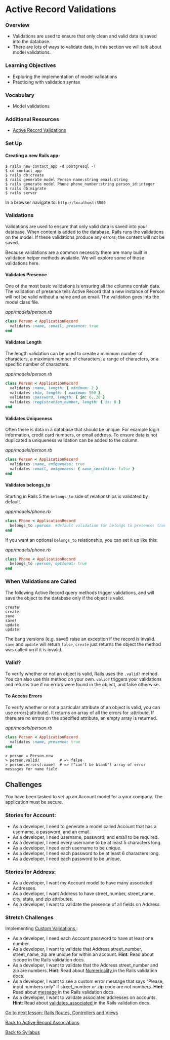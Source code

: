 # Active Record Validations

### Overview
- Validations are used to ensure that only clean and valid data is saved into the database.
- There are lots of ways to validate data, in this section we will talk about model validations.

### Learning Objectives
- Exploring the implementation of model validations
- Practicing with validation syntax

### Vocabulary
- Model validations

### Additional Resources
- <a href="https://guides.rubyonrails.org/active_record_validations.html#acceptance" target="blank">Active Record Validations</a>

### Set Up

#### Creating a new Rails app:
```
$ rails new contact_app -d postgresql -T
$ cd contact_app
$ rails db:create
$ rails generate model Person name:string email:string
$ rails generate model Phone phone_number:string person_id:integer
$ rails db:migrate
$ rails server
```

In a browser navigate to:
`http://localhost:3000`

### Validations
Validations are used to ensure that only valid data is saved into your database. When content is added to the database, Rails runs the validations on the model. If these validations produce any errors, the content will not be saved.

Because validations are a common necessity there are many built in validation helper methods available. We will explore some of those validations here.

#### Validates Presence

One of the most basic validations is ensuring all the columns contain data. The validation of presence tells Active Record that a new instance of Person will not be valid without a name and an email. The validation goes into the model class file.

*app/models/person.rb*
```ruby
class Person < ApplicationRecord
  validates :name, :email, presence: true
end
```

#### Validates Length

The length validation can be used to create a minimum number of characters, a maximum number of characters, a range of characters, or a specific number of characters.

*app/models/person.rb*
```ruby
class Person < ApplicationRecord
  validates :name, length: { minimum: 2 }
  validates :bio, length: { maximum: 500 }
  validates :password, length: { in: 6..20 }
  validates :registration_number, length: { is: 6 }
end
```

#### Validates Uniqueness

Often there is data in a database that should be unique. For example login information, credit card numbers, or email address. To ensure data is not duplicated a uniqueness validation can be added to the column.

*app/models/person.rb*
```ruby
class Person < ApplicationRecord
  validates :name, uniqueness: true
  validates :email, uniqueness: { case_sensitive: false }
end
```

#### Validates belongs_to
Starting in Rails 5 the `belongs_to` side of relationships is validated by default.

*app/models/phone.rb*
```ruby
class Phone < ApplicationRecord
  belongs_to :person  #default validation for belongs to presence: true
end
```

If you want an optional `belongs_to` relationship, you can set it up like this:

*app/models/phone.rb*
```ruby
class Phone < ApplicationRecord
  belongs_to :person, optional: true
end
```

### When Validations are Called

The following Active Record query methods trigger validations, and will save the object to the database only if the object is valid.
```
create
create!
save
save!
update
update!
```

The bang versions (e.g. save!) raise an exception if the record is invalid. `save` and `update` will return `false`, `create` just returns the object the method was called on if it is invalid.

### Valid?
To verify whether or not an object is valid, Rails uses the `.valid?` method. You can also use this method on your own. `valid?` triggers your validations and returns true if no errors were found in the object, and false otherwise.

#### To Access Errors

To verify whether or not a particular attribute of an object is valid, you can use errors[:attribute]. It returns an array of all the errors for :attribute. If there are no errors on the specified attribute, an empty array is returned.

*app/models/person.rb*
```ruby
class Person < ApplicationRecord
  validates :name, presence: true
end
```
```
> person = Person.new
> person.valid?         # => false
> person.errors[:name]  # => ["can't be blank"] array of error messages for name field
```


## Challenges

You have been tasked to set up an Account model for a your company. The application must be secure.

### Stories for Account:
- As a developer, I need to generate a model called Account that has a username, a password, and an email.
- As a developer, I need username, password, and email to be required.
- As a developer, I need every username to be at least 5 characters long.
- As a developer, I need each username to be unique.
- As a developer, I need each password to be at least 6 characters long.
- As a developer, I need each password to be unique.

### Stories for Address:
- As a developer, I want my Account model to have many associated Addresses.
- As a developer, I want Address to have street_number, street_name, city, state, and zip attributes.
- As a developer, I want to validate the presence of all fields on Address.


### Stretch Challenges
Implementing [ Custom Validations ](https://guides.rubyonrails.org/active_record_validations.html#performing-custom-validations):

- As a developer, I need each Account password to have at least one number.
- As a developer, I want to validate that Address street_number, street_name, zip are unique for within an account. **Hint**: Read about :scope in the Rails validation docs.
- As a developer, I want to validate that the Address street_number and zip are numbers. **Hint**: Read about [ Numericality ](https://edgeguides.rubyonrails.org/active_record_validations.html#numericality) in the Rails validation docs.
- As a developer, I want to see a custom error message that says "Please, input numbers only" if street_number or zip code are not numbers. **Hint**: Read about [ message ](https://edgeguides.rubyonrails.org/active_record_validations.html#message) in the Rails validation docs.
- As a developer, I want to validate associated addresses on accounts. **Hint**: Read about [ validates_associated ](https://apidock.com/rails/ActiveRecord/Validations/ClassMethods/validates_associated) in the Rails validation docs.

[ Go to next lesson: Rails Routes, Controllers and Views ](../rails_fullstack/routes_controllers_views.md)

[ Back to Active Record Associations ](./associations.md)

[ Back to Syllabus ](../README.md#ruby-on-rails)
